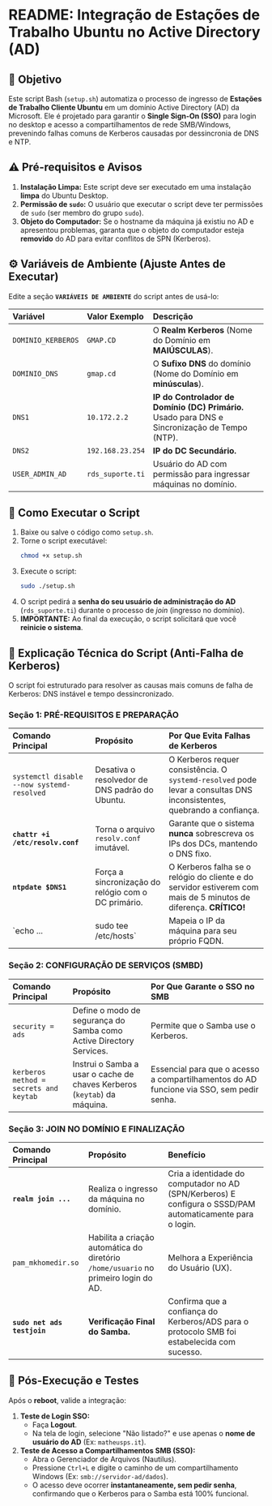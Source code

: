 # README: Integração de Estações de Trabalho Ubuntu no Active Directory (AD)

## 🎯 Objetivo

Este script Bash (`setup.sh`) automatiza o processo de ingresso de **Estações de Trabalho Cliente Ubuntu** em um domínio Active Directory (AD) da Microsoft. Ele é projetado para garantir o **Single Sign-On (SSO)** para login no desktop e acesso a compartilhamentos de rede SMB/Windows, prevenindo falhas comuns de Kerberos causadas por dessincronia de DNS e NTP.

## ⚠️ Pré-requisitos e Avisos

1.  **Instalação Limpa:** Este script deve ser executado em uma instalação **limpa** do Ubuntu Desktop.
2.  **Permissão de `sudo`:** O usuário que executar o script deve ter permissões de `sudo` (ser membro do grupo `sudo`).
3.  **Objeto do Computador:** Se o hostname da máquina já existiu no AD e apresentou problemas, garanta que o objeto do computador esteja **removido** do AD para evitar conflitos de SPN (Kerberos).

## ⚙️ Variáveis de Ambiente (Ajuste Antes de Executar)

Edite a seção **`VARIÁVEIS DE AMBIENTE`** do script antes de usá-lo:

| Variável | Valor Exemplo | Descrição |
| :--- | :--- | :--- |
| `DOMINIO_KERBEROS` | `GMAP.CD` | O **Realm Kerberos** (Nome do Domínio em **MAIÚSCULAS**). |
| `DOMINIO_DNS` | `gmap.cd` | O **Sufixo DNS** do domínio (Nome do Domínio em **minúsculas**). |
| `DNS1` | `10.172.2.2` | **IP do Controlador de Domínio (DC) Primário.** Usado para DNS e Sincronização de Tempo (NTP). |
| `DNS2` | `192.168.23.254` | **IP do DC Secundário.** |
| `USER_ADMIN_AD` | `rds_suporte.ti` | Usuário do AD com permissão para ingressar máquinas no domínio. |

## 🚀 Como Executar o Script

1.  Baixe ou salve o código como `setup.sh`.
2.  Torne o script executável:
    ```bash
    chmod +x setup.sh
    ```
3.  Execute o script:
    ```bash
    sudo ./setup.sh
    ```
4.  O script pedirá a **senha do seu usuário de administração do AD** (`rds_suporte.ti`) durante o processo de *join* (ingresso no domínio).
5.  **IMPORTANTE:** Ao final da execução, o script solicitará que você **reinicie o sistema**.

## 🧠 Explicação Técnica do Script (Anti-Falha de Kerberos)

O script foi estruturado para resolver as causas mais comuns de falha de Kerberos: DNS instável e tempo dessincronizado.

### Seção 1: PRÉ-REQUISITOS E PREPARAÇÃO

| Comando Principal | Propósito | Por Que Evita Falhas de Kerberos |
| :--- | :--- | :--- |
| `systemctl disable --now systemd-resolved` | Desativa o resolvedor de DNS padrão do Ubuntu. | O Kerberos requer consistência. O `systemd-resolved` pode levar a consultas DNS inconsistentes, quebrando a confiança. |
| **`chattr +i /etc/resolv.conf`** | Torna o arquivo `resolv.conf` imutável. | Garante que o sistema **nunca** sobrescreva os IPs dos DCs, mantendo o DNS fixo. |
| **`ntpdate $DNS1`** | Força a sincronização do relógio com o DC primário. | O Kerberos falha se o relógio do cliente e do servidor estiverem com mais de 5 minutos de diferença. **CRÍTICO!** |
| `echo ... | sudo tee /etc/hosts` | Mapeia o IP da máquina para seu próprio FQDN. | Garante que a máquina resolva seu próprio nome localmente, requisito de estabilidade. |

### Seção 2: CONFIGURAÇÃO DE SERVIÇOS (SMBD)

| Comando Principal | Propósito | Por Que Garante o SSO no SMB |
| :--- | :--- | :--- |
| `security = ads` | Define o modo de segurança do Samba como Active Directory Services. | Permite que o Samba use o Kerberos. |
| `kerberos method = secrets and keytab` | Instrui o Samba a usar o cache de chaves Kerberos (`keytab`) da máquina. | Essencial para que o acesso a compartilhamentos do AD funcione via SSO, sem pedir senha. |

### Seção 3: JOIN NO DOMÍNIO E FINALIZAÇÃO

| Comando Principal | Propósito | Benefício |
| :--- | :--- | :--- |
| **`realm join ...`** | Realiza o ingresso da máquina no domínio. | Cria a identidade do computador no AD (SPN/Kerberos) E configura o SSSD/PAM automaticamente para o login. |
| `pam_mkhomedir.so` | Habilita a criação automática do diretório `/home/usuario` no primeiro login do AD. | Melhora a Experiência do Usuário (UX). |
| **`sudo net ads testjoin`** | **Verificação Final do Samba.** | Confirma que a confiança do Kerberos/ADS para o protocolo SMB foi estabelecida com sucesso. |

## 🧪 Pós-Execução e Testes

Após o **reboot**, valide a integração:

1.  **Teste de Login SSO:**
    * Faça **Logout**.
    * Na tela de login, selecione "Não listado?" e use apenas o **nome de usuário do AD** (Ex: `matheusps.it`).
2.  **Teste de Acesso a Compartilhamentos SMB (SSO):**
    * Abra o Gerenciador de Arquivos (Nautilus).
    * Pressione `Ctrl+L` e digite o caminho de um compartilhamento Windows (Ex: `smb://servidor-ad/dados`).
    * O acesso deve ocorrer **instantaneamente, sem pedir senha**, confirmando que o Kerberos para o Samba está 100% funcional.